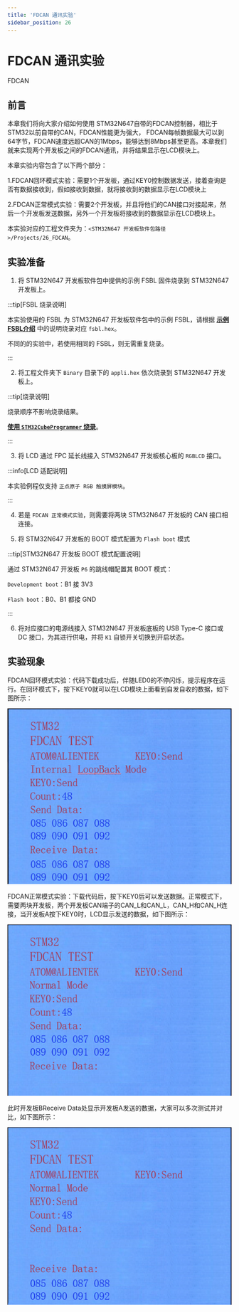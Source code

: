 ```yaml
---
title: 'FDCAN 通讯实验'
sidebar_position: 26
---
```


# FDCAN 通讯实验

FDCAN

## 前言

本章我们将向大家介绍如何使用 STM32N647自带的FDCAN控制器，相比于STM32以前自带的CAN，FDCAN性能更为强大， FDCAN每帧数据最大可以到64字节，FDCAN速度远超CAN的1Mbps，能够达到8Mbps甚至更高。本章我们就来实现两个开发板之间的FDCAN通讯，并将结果显示在LCD模块上。

本章实验内容包含了以下两个部分：

1.FDCAN回环模式实验：需要1个开发板，通过KEY0控制数据发送，接着查询是否有数据接收到，假如接收到数据，就将接收到的数据显示在LCD模块上

2.FDCAN正常模式实验：需要2个开发板，并且将他们的CAN接口对接起来，然后一个开发板发送数据，另外一个开发板将接收到的数据显示在LCD模块上。

本实验对应的工程文件夹为：`<STM32N647 开发板软件包路径>/Projects/26_FDCAN`。

## 实验准备

1. 将 STM32N647 开发板软件包中提供的示例 FSBL 固件烧录到 STM32N647 开发板上。

:::tip[FSBL 烧录说明]

本实验使用的 FSBL 为 STM32N647 开发板软件包中的示例 FSBL，请根据 [**示例 FSBL介绍**](../start-guide/software-package/software-package.md#fsbl) 中的说明烧录对应 `fsbl.hex`。

不同的的实验中，若使用相同的 FSBL，则无需重复烧录。

:::

2. 将工程文件夹下 `Binary` 目录下的 `appli.hex` 依次烧录到 STM32N647 开发板上。

:::tip[烧录说明]

烧录顺序不影响烧录结果。

[**使用 `STM32CubeProgrammer` 烧录**](../start-guide/start-development/step-by-step.md#step-3-使用-stm32cubeprogrammer-烧录)。

:::

3. 将 LCD 通过 FPC 延长线接入 STM32N647 开发板核心板的 `RGBLCD` 接口。

:::info[LCD 适配说明]

本实验例程仅支持 `正点原子 RGB 触摸屏模块`。

:::

4. 若是 `FDCAN 正常模式实验`，则需要将两块 STM32N647 开发板的 CAN 接口相连接。

5. 将 STM32N647 开发板的 BOOT 模式配置为 `Flash boot` 模式

:::tip[STM32N647 开发板 BOOT 模式配置说明]

通过 STM32N647 开发板 `P6` 的跳线帽配置其 BOOT 模式：

`Development boot`：B1 接 3V3

`Flash boot`：B0、B1 都接 GND

:::

6. 将对应接口的电源线接入 STM32N647 开发板底板的 USB Type-C 接口或 DC 接口，为其进行供电，并将 `K1` 自锁开关切换到开启状态。

## 实验现象

FDCAN回环模式实验：代码下载成功后，伴随LED0的不停闪烁，提示程序在运行。在回环模式下，按下KEY0就可以在LCD模块上面看到自发自收的数据，如下图所示：

![02](./img/26.png)

FDCAN正常模式实验：下载代码后，按下KEY0后可以发送数据。正常模式下，需要两块开发板，两个开发板CAN端子的CAN_L和CAN_L，CAN_H和CAN_H连接，当开发板A按下KEY0时，LCD显示发送的数据，如下图所示：

![02](./img/27.png)

此时开发板BReceive Data处显示开发板A发送的数据，大家可以多次测试并对比，如下图所示：

![02](./img/28.png)